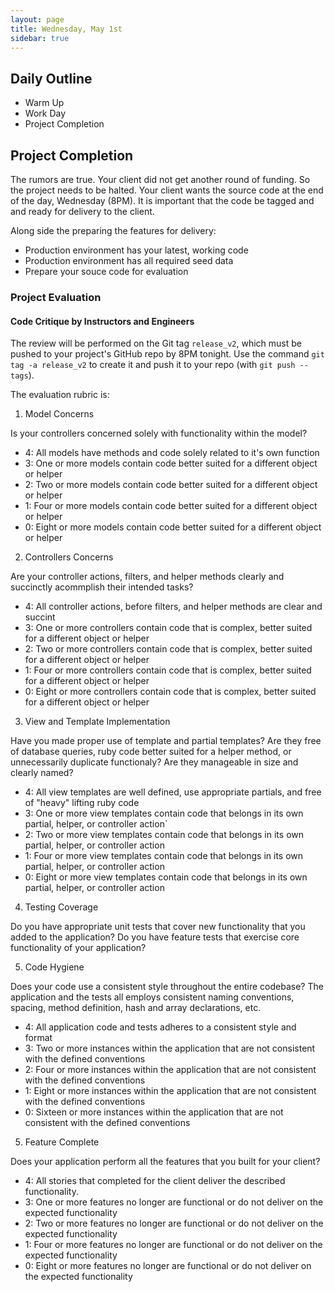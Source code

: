 ```yaml
---
layout: page
title: Wednesday, May 1st
sidebar: true
---
```


## Daily Outline

* Warm Up
* Work Day
* Project Completion

## Project Completion

The rumors are true. Your client did not get another round of funding. So the
project needs to be halted. Your client wants the source code at the end of the
day, Wednesday (8PM). It is important that the code be tagged and and ready for
delivery to the client.

Along side the preparing the features for delivery:

* Production environment has your latest, working code
* Production environment has all required seed data
* Prepare your souce code for evaluation

### Project Evaluation

#### Code Critique by Instructors and Engineers

The review will be performed on the Git tag `release_v2`, which must be pushed to
your project's GitHub repo by 8PM tonight. Use the command `git tag -a release_v2`
to create it and push it to your repo (with `git push --tags`).

The evaluation rubric is:

1. Model Concerns

Is your controllers concerned solely with functionality within the model?

* 4: All models have methods and code solely related to it's own function
* 3: One or more models contain code better suited for a different object or helper
* 2: Two or more models contain code better suited for a different object or helper
* 1: Four or more models contain code better suited for a different object or helper
* 0: Eight or more models contain code better suited for a different object or helper

2. Controllers Concerns

Are your controller actions, filters, and helper methods clearly and succinctly
acommplish their intended tasks?

* 4: All controller actions, before filters, and helper methods are clear and succint
* 3: One or more controllers contain code that is complex, better suited for a different object or helper
* 2: Two or more controllers contain code that is complex, better suited for a different object or helper
* 1: Four or more controllers contain code that is complex, better suited for a different object or helper
* 0: Eight or more controllers contain code that is complex, better suited for a different object or helper

3. View and Template Implementation

Have you made proper use of template and partial templates? Are they free of
database queries, ruby code better suited for a helper method, or unnecessarily
duplicate functionaly? Are they manageable in size and clearly named?

* 4: All view templates are well defined, use appropriate partials, and free of "heavy" lifting ruby code
* 3: One or more view templates contain code that belongs in its own partial, helper, or controller action`
* 2: Two or more view templates contain code that belongs in its own partial, helper, or controller action
* 1: Four or more view templates contain code that belongs in its own partial, helper, or controller action
* 0: Eight or more view templates contain code that belongs in its own partial, helper, or controller action

4. Testing Coverage

Do you have appropriate unit tests that cover new functionality that you added to the application?
Do you have feature tests that exercise core functionality of your application?

5. Code Hygiene

Does your code use a consistent style throughout the entire codebase? The
application and the tests all employs consistent naming conventions, spacing,
method definition, hash and array declarations, etc.

* 4: All application code and tests adheres to a consistent style and format
* 3: Two or more instances within the application that are not consistent with the defined conventions
* 2: Four or more instances within the application that are not consistent with the defined conventions
* 1: Eight or more instances within the application that are not consistent with the defined conventions
* 0: Sixteen or more instances within the application that are not consistent with the defined conventions

5. Feature Complete

Does your application perform all the features that you built for your client?

* 4: All stories that completed for the client deliver the described functionality.
* 3: One or more features no longer are functional or do not deliver on the expected functionality
* 2: Two or more features no longer are functional or do not deliver on the expected functionality
* 1: Four or more features no longer are functional or do not deliver on the expected functionality
* 0: Eight or more features no longer are functional or do not deliver on the expected functionality